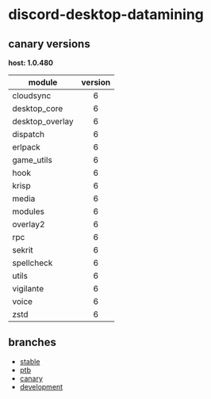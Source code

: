 # discord-desktop-datamining

## canary versions

**host: 1.0.480**

| module | version |
| ------ | :-----: |
| cloudsync | 6 |
| desktop_core | 6 |
| desktop_overlay | 6 |
| dispatch | 6 |
| erlpack | 6 |
| game_utils | 6 |
| hook | 6 |
| krisp | 6 |
| media | 6 |
| modules | 6 |
| overlay2 | 6 |
| rpc | 6 |
| sekrit | 6 |
| spellcheck | 6 |
| utils | 6 |
| vigilante | 6 |
| voice | 6 |
| zstd | 6 |

## branches

- [stable](https://github.com/OpenAsar/discord-desktop-datamining/tree/stable)
- [ptb](https://github.com/OpenAsar/discord-desktop-datamining/tree/ptb)
- [canary](https://github.com/OpenAsar/discord-desktop-datamining/tree/canary)
- [development](https://github.com/OpenAsar/discord-desktop-datamining/tree/development)